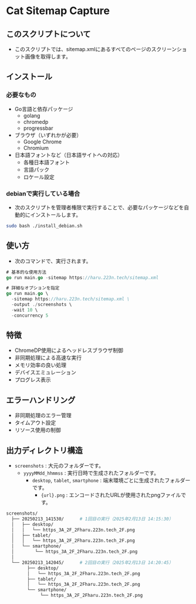 # Cat Sitemap Capture

## このスクリプトについて

* このスクリプトでは、sitemap.xmlにあるすべてのページのスクリーンショット画像を取得します。

## インストール

### 必要なもの

* Go言語と依存パッケージ
  * golang
  * chromedp
  * progressbar
* ブラウザ（いずれかが必要）
  * Google Chrome
  * Chromium
* 日本語フォントなど（日本語サイトへの対応）
  * 各種日本語フォント
  * 言語パック
  * ロケール設定

### debianで実行している場合

* 次のスクリプトを管理者権限で実行することで、必要なパッケージなどを自動的にインストールします。

```bash
sudo bash ./install_debian.sh
```

## 使い方

* 次のコマンドで、実行されます。

```go
# 基本的な使用方法
go run main.go -sitemap https://haru.223n.tech/sitemap.xml

# 詳細なオプションを指定
go run main.go \
  -sitemap https://haru.223n.tech/sitemap.xml \
  -output ./screenshots \
  -wait 10 \
  -concurrency 5
```

## 特徴

* ChromeDP使用によるヘッドレスブラウザ制御
* 非同期処理による高速な実行
* メモリ効率の良い処理
* デバイスエミュレーション
* プログレス表示

## エラーハンドリング

* 非同期処理のエラー管理
* タイムアウト設定
* リソース使用の制御

## 出力ディレクトリ構造

* `screenshots` : 大元のフォルダーです。
  * `yyyyMMdd_hhmmss` : 実行日時で生成されたフォルダーです。
    * `desktop`, `tablet`, `smartphone` : 端末環境ごとに生成されたフォルダーです。
      * `{url}.png` : エンコードされたURLが使用されたpngファイルです。

```sh
screenshots/
  ├── 20250213_141530/      # 1回目の実行（2025年2月13日 14:15:30）
  │   ├── desktop/
  │   │   └── https_3A_2F_2Fharu.223n.tech_2F.png
  │   ├── tablet/
  │   │   └── https_3A_2F_2Fharu.223n.tech_2F.png
  │   └── smartphone/
  │        └── https_3A_2F_2Fharu.223n.tech_2F.png
  │
  └── 20250213_142045/      # 2回目の実行（2025年2月13日 14:20:45）
        ├── desktop/
        │   └── https_3A_2F_2Fharu.223n.tech_2F.png
        ├── tablet/
        │   └── https_3A_2F_2Fharu.223n.tech_2F.png
        └── smartphone/
             └── https_3A_2F_2Fharu.223n.tech_2F.png
```
